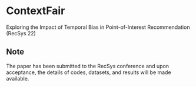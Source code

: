 # ContextFair
Exploring the Impact of Temporal Bias in Point-of-Interest Recommendation (RecSys 22) 

## Note
The paper has been submitted to the RecSys conference and upon acceptance, the details of codes, datasets, and results will be made available.
